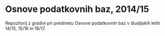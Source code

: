# Osnove podatkovnih baz, 2014/15

Repozitorij z gradivi pri predmetu Osnove podatkovnih baz v študijskih letih 14/15, 15/16 in 16/17.
